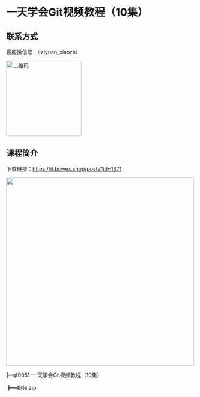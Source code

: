 # 一天学会Git视频教程（10集）

## 联系方式

客服微信号：itziyuan_xiaozhi

<img src="https://ziyuanyun.oss-cn-guangzhou.aliyuncs.com/common/20240614073449/666b82192834a.jpg" width="200" height="200" alt="二维码">

## 课程简介

下载链接：https://it.bcwex.shop/posts?id=1371

<img src="https://ziyuanyun.oss-cn-guangzhou.aliyuncs.com/yun/20240515153920/664466a811043.jpg" width="500" alt="">

  ┣━qf0051-一天学会Git视频教程（10集）

 ┣━视频.zip

  